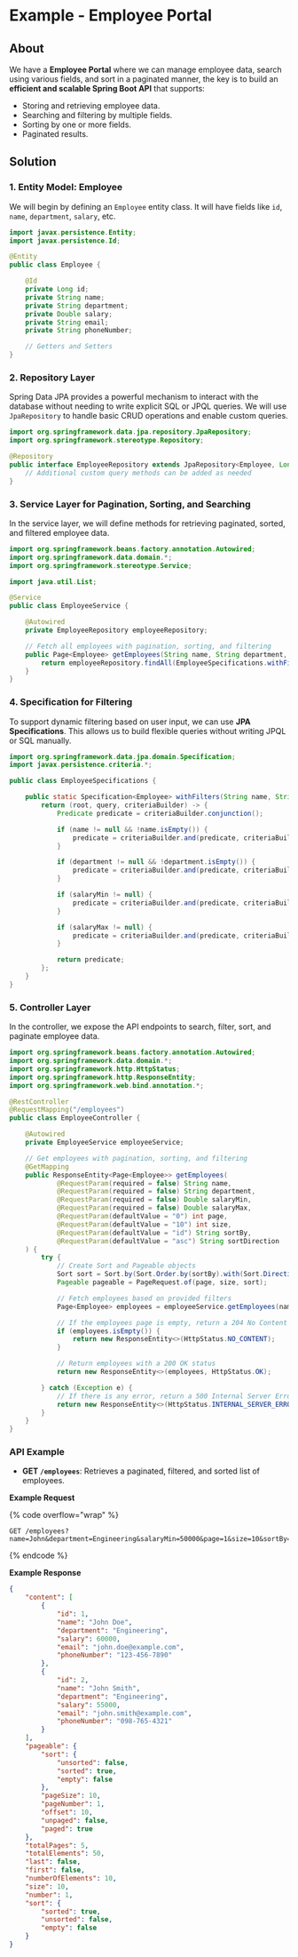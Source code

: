 # Example - Employee Portal

## About

We have a **Employee Portal** where we can manage employee data, search using various fields, and sort in a paginated manner, the key is to build an **efficient and scalable Spring Boot API** that supports:

* Storing and retrieving employee data.
* Searching and filtering by multiple fields.
* Sorting by one or more fields.
* Paginated results.

## Solution

### **1. Entity Model: Employee**

We will begin by defining an `Employee` entity class. It will have fields like `id`, `name`, `department`, `salary`, etc.

```java
import javax.persistence.Entity;
import javax.persistence.Id;

@Entity
public class Employee {

    @Id
    private Long id;
    private String name;
    private String department;
    private Double salary;
    private String email;
    private String phoneNumber;

    // Getters and Setters
}
```

### **2. Repository Layer**

Spring Data JPA provides a powerful mechanism to interact with the database without needing to write explicit SQL or JPQL queries. We will use `JpaRepository` to handle basic CRUD operations and enable custom queries.

```java
import org.springframework.data.jpa.repository.JpaRepository;
import org.springframework.stereotype.Repository;

@Repository
public interface EmployeeRepository extends JpaRepository<Employee, Long> {
    // Additional custom query methods can be added as needed
}
```

### **3. Service Layer for Pagination, Sorting, and Searching**

In the service layer, we will define methods for retrieving paginated, sorted, and filtered employee data.

```java
import org.springframework.beans.factory.annotation.Autowired;
import org.springframework.data.domain.*;
import org.springframework.stereotype.Service;

import java.util.List;

@Service
public class EmployeeService {

    @Autowired
    private EmployeeRepository employeeRepository;

    // Fetch all employees with pagination, sorting, and filtering
    public Page<Employee> getEmployees(String name, String department, Double salaryMin, Double salaryMax, Pageable pageable) {
        return employeeRepository.findAll(EmployeeSpecifications.withFilters(name, department, salaryMin, salaryMax), pageable);
    }
}
```

### **4. Specification for Filtering**

To support dynamic filtering based on user input, we can use **JPA Specifications**. This allows us to build flexible queries without writing JPQL or SQL manually.

```java
import org.springframework.data.jpa.domain.Specification;
import javax.persistence.criteria.*;

public class EmployeeSpecifications {

    public static Specification<Employee> withFilters(String name, String department, Double salaryMin, Double salaryMax) {
        return (root, query, criteriaBuilder) -> {
            Predicate predicate = criteriaBuilder.conjunction();

            if (name != null && !name.isEmpty()) {
                predicate = criteriaBuilder.and(predicate, criteriaBuilder.like(root.get("name"), "%" + name + "%"));
            }

            if (department != null && !department.isEmpty()) {
                predicate = criteriaBuilder.and(predicate, criteriaBuilder.equal(root.get("department"), department));
            }

            if (salaryMin != null) {
                predicate = criteriaBuilder.and(predicate, criteriaBuilder.greaterThanOrEqualTo(root.get("salary"), salaryMin));
            }

            if (salaryMax != null) {
                predicate = criteriaBuilder.and(predicate, criteriaBuilder.lessThanOrEqualTo(root.get("salary"), salaryMax));
            }

            return predicate;
        };
    }
}
```

### **5. Controller Layer**

In the controller, we expose the API endpoints to search, filter, sort, and paginate employee data.

```java
import org.springframework.beans.factory.annotation.Autowired;
import org.springframework.data.domain.*;
import org.springframework.http.HttpStatus;
import org.springframework.http.ResponseEntity;
import org.springframework.web.bind.annotation.*;

@RestController
@RequestMapping("/employees")
public class EmployeeController {

    @Autowired
    private EmployeeService employeeService;

    // Get employees with pagination, sorting, and filtering
    @GetMapping
    public ResponseEntity<Page<Employee>> getEmployees(
            @RequestParam(required = false) String name,
            @RequestParam(required = false) String department,
            @RequestParam(required = false) Double salaryMin,
            @RequestParam(required = false) Double salaryMax,
            @RequestParam(defaultValue = "0") int page,
            @RequestParam(defaultValue = "10") int size,
            @RequestParam(defaultValue = "id") String sortBy,
            @RequestParam(defaultValue = "asc") String sortDirection
    ) {
        try {
            // Create Sort and Pageable objects
            Sort sort = Sort.by(Sort.Order.by(sortBy).with(Sort.Direction.fromString(sortDirection)));
            Pageable pageable = PageRequest.of(page, size, sort);

            // Fetch employees based on provided filters
            Page<Employee> employees = employeeService.getEmployees(name, department, salaryMin, salaryMax, pageable);

            // If the employees page is empty, return a 204 No Content response
            if (employees.isEmpty()) {
                return new ResponseEntity<>(HttpStatus.NO_CONTENT);
            }

            // Return employees with a 200 OK status
            return new ResponseEntity<>(employees, HttpStatus.OK);

        } catch (Exception e) {
            // If there is any error, return a 500 Internal Server Error
            return new ResponseEntity<>(HttpStatus.INTERNAL_SERVER_ERROR);
        }
    }
}
```

### **API Example**

* **GET `/employees`**: Retrieves a paginated, filtered, and sorted list of employees.

**Example Request**

{% code overflow="wrap" %}
```http
GET /employees?name=John&department=Engineering&salaryMin=50000&page=1&size=10&sortBy=name&sortDirection=desc
```
{% endcode %}

**Example Response**

```json
{
    "content": [
        {
            "id": 1,
            "name": "John Doe",
            "department": "Engineering",
            "salary": 60000,
            "email": "john.doe@example.com",
            "phoneNumber": "123-456-7890"
        },
        {
            "id": 2,
            "name": "John Smith",
            "department": "Engineering",
            "salary": 55000,
            "email": "john.smith@example.com",
            "phoneNumber": "098-765-4321"
        }
    ],
    "pageable": {
        "sort": {
            "unsorted": false,
            "sorted": true,
            "empty": false
        },
        "pageSize": 10,
        "pageNumber": 1,
        "offset": 10,
        "unpaged": false,
        "paged": true
    },
    "totalPages": 5,
    "totalElements": 50,
    "last": false,
    "first": false,
    "numberOfElements": 10,
    "size": 10,
    "number": 1,
    "sort": {
        "sorted": true,
        "unsorted": false,
        "empty": false
    }
}
```

